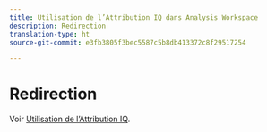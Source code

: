 ```yaml
---
title: Utilisation de l’Attribution IQ dans Analysis Workspace
description: Redirection
translation-type: ht
source-git-commit: e3fb3805f3bec5587c5b8db413372c8f29517254

---
```



# Redirection

Voir [Utilisation de l’Attribution IQ](../c-panels/attribution/use-attribution.md).

